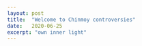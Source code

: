 ```yaml
---
layout: post
title:  "Welcome to Chinmoy controversies"
date:   2020-06-25
excerpt: "own inner light"
---
```

